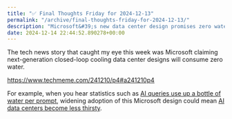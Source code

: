 ```yaml
---
title: "✅ Final Thoughts Friday for 2024-12-13"
permalink: "/archive/final-thoughts-friday-for-2024-12-13/"
description: "Microsoft&#39;s new data center design promises zero water usage—great for reducing AI&#39;s thirst!"
date: 2024-12-14 22:44:52.890278+00:00
---
```


<!-- buttondown-editor-mode: fancy --><p>The tech news story that caught my eye this week was Microsoft claiming next-generation closed-loop cooling data center designs will consume zero water.</p><p><a target="_blank" rel="noopener noreferrer nofollow" href="https://www.techmeme.com/241210/p4#a241210p4">https://www.techmeme.com/241210/p4#a241210p4</a></p><p>For example, when you hear statistics such as <a target="_blank" rel="noopener noreferrer nofollow" href="https://www.washingtonpost.com/technology/2024/09/18/energy-ai-use-electricity-water-data-centers/">AI queries use up a bottle of water per prompt</a>, widening adoption of this Microsoft design could mean <a target="_blank" rel="noopener noreferrer nofollow" href="https://arxiv.org/pdf/2304.03271">AI data centers become less thirsty</a>.</p>